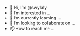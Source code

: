 - 👋 Hi, I’m @swylaly
- 👀 I’m interested in ...
- 🌱 I’m currently learning ...
- 💞️ I’m looking to collaborate on ...
- 📫 How to reach me ...

<!---
swylaly/swylaly is a ✨ special ✨ repository because its `README.md` (this file) appears on your GitHub profile.
You can click the Preview link to take a look at your changes.
--->
